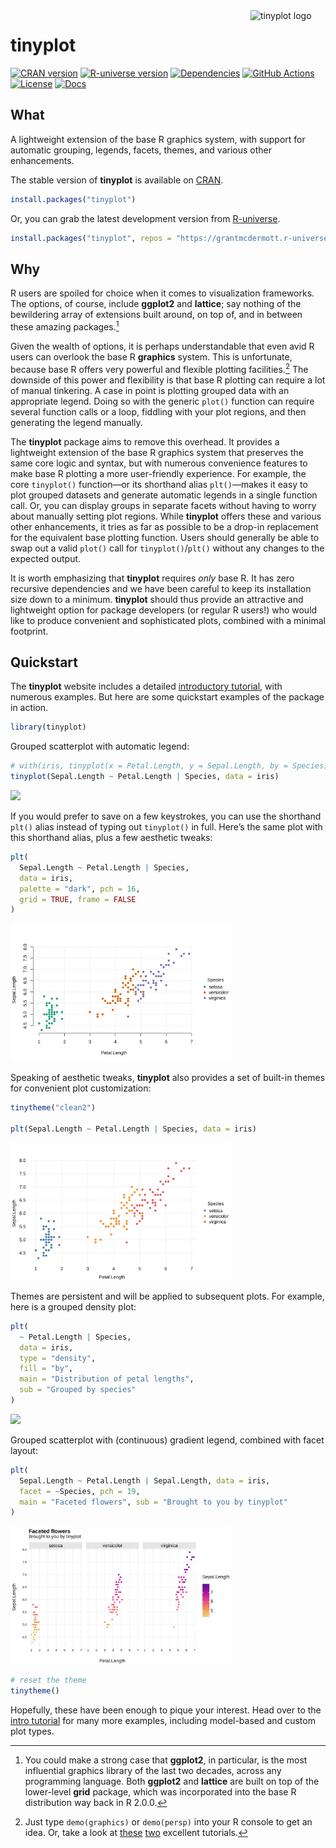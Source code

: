 

<img src="https://grantmcdermott.com/tinyplot/logo.svg" align="right" width="120" alt="tinyplot logo" />

# tinyplot

<!-- badges: start -->

<a href="https://CRAN.R-project.org/package=tinyplot"><img src="https://www.r-pkg.org/badges/version/tinyplot" class="img-fluid" alt="CRAN version"></a>
<a href="https://grantmcdermott.r-universe.dev"><img src="https://grantmcdermott.r-universe.dev/badges/tinyplot" class="img-fluid" alt="R-universe version"></a>
<a href="https://CRAN.R-project.org/package=tinyplot"><img src="https://tinyverse.netlify.app/badge/tinyplot" class="img-fluid" alt="Dependencies"></a>
<a href="https://github.com/grantmcdermott/tinyplot/actions/workflows/R-CMD-check.yaml"><img src="https://github.com/grantmcdermott/tinyplot/actions/workflows/R-CMD-check.yaml/badge.svg" class="img-fluid" alt="GitHub Actions"></a>
<a href="https://grantmcdermott.com/tinyplot/LICENSE.html"><img src="https://img.shields.io/badge/license-Apache2.0-blue" class="img-fluid" alt="License"></a>
<a href="https://grantmcdermott.com/tinyplot/index.html"><img src="https://img.shields.io/badge/docs-homepage-blue.svg" class="img-fluid" alt="Docs"></a>
<!-- badges: end -->

## What

A lightweight extension of the base R graphics system, with support for
automatic grouping, legends, facets, themes, and various other
enhancements.

The stable version of **tinyplot** is available on
[CRAN](https://CRAN.R-project.org/package=tinyplot).

``` r
install.packages("tinyplot")
```

Or, you can grab the latest development version from
[R-universe](https://grantmcdermott.R-universe.dev/).

``` r
install.packages("tinyplot", repos = "https://grantmcdermott.r-universe.dev")
```

## Why

R users are spoiled for choice when it comes to visualization
frameworks. The options, of course, include **ggplot2** and **lattice**;
say nothing of the bewildering array of extensions built around, on top
of, and in between these amazing packages.[^1]

Given the wealth of options, it is perhaps understandable that even avid
R users can overlook the base R **graphics** system. This is
unfortunate, because base R offers very powerful and flexible plotting
facilities.[^2] The downside of this power and flexibility is that base
R plotting can require a lot of manual tinkering. A case in point is
plotting grouped data with an appropriate legend. Doing so with the
generic `plot()` function can require several function calls or a loop,
fiddling with your plot regions, and then generating the legend
manually.

The **tinyplot** package aims to remove this overhead. It provides a
lightweight extension of the base R graphics system that preserves the
same core logic and syntax, but with numerous convenience features to
make base R plotting a more user-friendly experience. For example, the
core `tinyplot()` function—or its shorthand alias `plt()`—makes it easy
to plot grouped datasets and generate automatic legends in a single
function call. Or, you can display groups in separate facets without
having to worry about manually setting plot regions. While **tinyplot**
offers these and various other enhancements, it tries as far as possible
to be a drop-in replacement for the equivalent base plotting function.
Users should generally be able to swap out a valid `plot()` call for
`tinyplot()`/`plt()` without any changes to the expected output.

It is worth emphasizing that **tinyplot** requires *only* base R. It has
zero recursive dependencies and we have been careful to keep its
installation size down to a minimum. **tinyplot** should thus provide an
attractive and lightweight option for package developers (or regular R
users!) who would like to produce convenient and sophisticated plots,
combined with a minimal footprint.

## Quickstart

The **tinyplot** website includes a detailed [introductory
tutorial](https://grantmcdermott.com/tinyplot/vignettes/introduction.html),
with numerous examples. But here are some quickstart examples of the
package in action.

``` r
library(tinyplot)
```

Grouped scatterplot with automatic legend:

``` r
# with(iris, tinyplot(x = Petal.Length, y = Sepal.Length, by = Species)) # atomic
tinyplot(Sepal.Length ~ Petal.Length | Species, data = iris)             # formula
```

<img src="man/figures/README-quickstart2-1.png" style="width:70.0%" />

If you would prefer to save on a few keystrokes, you can use the
shorthand `plt()` alias instead of typing out `tinyplot()` in
full. Here’s the same plot with this shorthand alias, plus a few
aesthetic tweaks:

``` r
plt(
  Sepal.Length ~ Petal.Length | Species, 
  data = iris,
  palette = "dark", pch = 16,
  grid = TRUE, frame = FALSE
)
```

<img src="man/figures/README-quickstart3-1.png" style="width:70.0%" />

Speaking of aesthetic tweaks, **tinyplot** also provides a set of
built-in themes for convenient plot customization:

``` r
tinytheme("clean2")

plt(Sepal.Length ~ Petal.Length | Species, data = iris)
```

<img src="man/figures/README-quickstart_theme-1.png"
style="width:70.0%" />

Themes are persistent and will be applied to subsequent plots. For
example, here is a grouped density plot:

``` r
plt(
  ~ Petal.Length | Species,
  data = iris,
  type = "density",
  fill = "by",
  main = "Distribution of petal lengths",
  sub = "Grouped by species"
)
```

<img src="man/figures/README-quickstart4-1.png" style="width:70.0%" />

Grouped scatterplot with (continuous) gradient legend, combined with
facet layout:

``` r
plt(
  Sepal.Length ~ Petal.Length | Sepal.Length, data = iris,
  facet = ~Species, pch = 19,
  main = "Faceted flowers", sub = "Brought to you by tinyplot"
)
```

<img src="man/figures/README-quickstart5-1.png" style="width:70.0%" />

``` r
# reset the theme 
tinytheme()
```

Hopefully, these have been enough to pique your interest. Head over to
the [intro
tutorial](https://grantmcdermott.com/tinyplot/vignettes/introduction.html)
for many more examples, including model-based and custom plot types.

[^1]: You could make a strong case that **ggplot2**, in particular, is
    the most influential graphics library of the last two decades,
    across any programming language. Both **ggplot2** and **lattice**
    are built on top of the lower-level **grid** package, which was
    incorporated into the base R distribution way back in R 2.0.0.

[^2]: Just type `demo(graphics)` or `demo(persp)` into your R console to
    get an idea. Or, take a look at
    [these](https://github.com/karoliskoncevicius/r_notes/blob/main/baseplotting.md)
    [two](https://poisonalien.github.io/basegraphics/baseplots.html)
    excellent tutorials.
